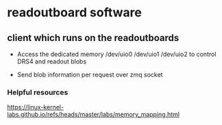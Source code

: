 # readoutboard software

## client which runs on the readoutboards

* Access the dedicated memory /dev/uio0 /dev/uio1 /dev/uio2
  to control DRS4 and readout blobs

* Send blob information per request over zmq socket


### Helpful resources

https://linux-kernel-labs.github.io/refs/heads/master/labs/memory_mapping.html
